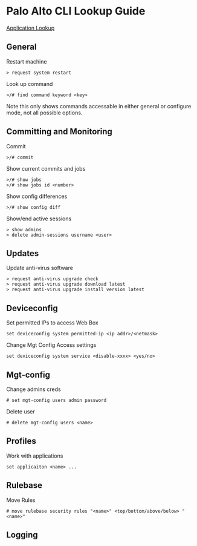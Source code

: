 # Palo Alto CLI Lookup Guide

[Application Lookup](https://applipedia.paloaltonetworks.com/)

## General
Restart machine
```
> request system restart
```
Look up command
```
>/# find command keyword <key>
```
Note this only shows commands accessable in either general or configure mode, not all possible options.

## Committing and Monitoring
Commit
```
>/# commit
```
Show current commits and jobs
```
>/# show jobs
>/# show jobs id <number>
```
Show config differences
```
>/# show config diff
```
Show/end active sessions
```
> show admins
> delete admin-sessions username <user>
```

## Updates
Update anti-virus software
```
> request anti-virus upgrade check
> request anti-virus upgrade download latest
> request anti-virus upgrade install version latest
```

## Deviceconfig
Set permitted IPs to access Web Box
```
set deviceconfig system permitted-ip <ip addr>/<netmask>
```
Change Mgt Config Access settings
```
set deviceconfig system service <disable-xxxx> <yes/no>
```

## Mgt-config
Change admins creds
```
# set mgt-config users admin password
```
Delete user
```
# delete mgt-config users <name>
```

## Profiles
Work with applications
```
set applicaiton <name> ...
```

## Rulebase
Move Rules
```
# move rulebase security rules "<name>" <top/bottom/above/below> "<name>"
```

## Logging
